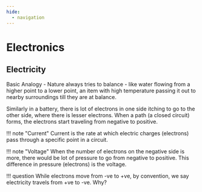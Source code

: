 ```yaml
---
hide:
  - navigation
---
```


# Electronics

## Electricity
Basic Analogy - Nature always tries to balance - like water flowing from a higher point to a lower point, an item with high temperature passing it out to nearby surroundings till they are at balance.

Similarly in a battery, there is lot of electrons in one side itching to go to the other side, where there is lesser electrons. When a path (a closed circuit) forms, the electrons start traveling from negative to positive. 

!!! note "Current"
    Current is the rate at which electric charges (electrons) pass through a specific point in a circuit.

!!! note "Voltage"
    When the number of electrons on the negative side is more, there would be lot of pressure to go from negative to positive. This difference in pressure (electrons) is the voltage.

!!! question
    While electrons move from -ve to +ve, by convention, we say electricity travels from +ve to -ve. Why?